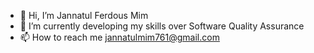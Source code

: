 - 👋 Hi, I’m Jannatul Ferdous Mim
- 🌱 I’m currently developing my skills over Software Quality Assurance
- 📫 How to reach me jannatulmim761@gmail.com

